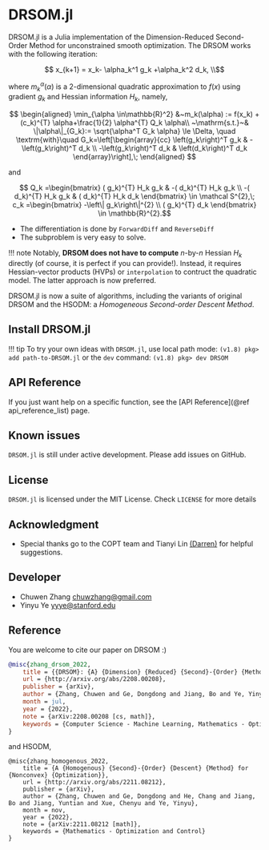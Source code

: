 # DRSOM.jl

DRSOM.jl is a Julia implementation of the Dimension-Reduced Second-Order Method for unconstrained smooth optimization. The DRSOM works with the following iteration:

```math
        x_{k+1}     = x_k- \alpha_k^1 g_k +\alpha_k^2 d_k, \\
```
where  $m_k^\alpha(\alpha)$ is a 2-dimensional quadratic approximation to $f(x)$ using gradient $g_k$ and Hessian information $H_k$, namely,
```math
  \begin{aligned}
    \min_{\alpha \in\mathbb{R}^2} &~m_k(\alpha) := f(x_k) + (c_k)^{T} \alpha+\frac{1}{2} \alpha^{T} Q_k \alpha\\
    ~\mathrm{s.t.}~& \|\alpha\|_{G_k}:= \sqrt{\alpha^T G_k \alpha} \le \Delta, \quad \textrm{with}\quad G_k=\left[\begin{array}{cc}
\left(g_k\right)^T g_k & -\left(g_k\right)^T d_k \\
-\left(g_k\right)^T d_k & \left(d_k\right)^T d_k
\end{array}\right],\;   
  \end{aligned} 
```
and
```math

Q_k =\begin{bmatrix}
	( g_k)^{T} H_k g_k  & -( d_k)^{T} H_k g_k \\
	-( d_k)^{T} H_k g_k & ( d_k)^{T} H_k d_k
	\end{bmatrix} \in \mathcal S^{2},\; 
c_k =\begin{bmatrix}
	-\left\| g_k\right\|^{2} \\
	( g_k)^{T} d_k
	\end{bmatrix} \in \mathbb{R}^{2}.
```

- The differentiation is done by `ForwardDiff` and `ReverseDiff` 
- The subproblem is very easy to solve.

!!! note
	Notably, **DRSOM does not have to compute** $n$-by-$n$ Hessian $H_k$ directly (of course, it is perfect if you can provide!).
	Instead, it requires Hessian-vector products (HVPs) or `interpolation` to contruct the quadratic model. The latter approach is now preferred.
	

DRSOM.jl is now a suite of algorithms, including the variants of original DRSOM and the HSODM: a *Homogeneous Second-order Descent Method*.



## Install DRSOM.jl
!!! tip
    To try your own ideas with `DRSOM.jl`, 
	use local path mode:
	```
	(v1.8) pkg> add path-to-DRSOM.jl
	``` 
	or the `dev` command:
	```
	(v1.8) pkg> dev DRSOM
	``` 



## API Reference

If you just want help on a specific function, see the [API Reference](@ref api_reference_list) page.

## Known issues
`DRSOM.jl` is still under active development. Please add issues on GitHub.

## License
`DRSOM.jl` is licensed under the MIT License. Check `LICENSE` for more details

## Acknowledgment

- Special thanks go to the COPT team and Tianyi Lin [(Darren)](https://tydlin.github.io/) for helpful suggestions.

## Developer

- Chuwen Zhang <chuwzhang@gmail.com>
- Yinyu Ye     <yyye@stanford.edu>

## Reference
You are welcome to cite our paper on DRSOM :)
```bibtex
@misc{zhang_drsom_2022,
	title = {{DRSOM}: {A} {Dimension} {Reduced} {Second}-{Order} {Method} and {Preliminary} {Analyses}},
	url = {http://arxiv.org/abs/2208.00208},
	publisher = {arXiv},
	author = {Zhang, Chuwen and Ge, Dongdong and Jiang, Bo and Ye, Yinyu},
	month = jul,
	year = {2022},
	note = {arXiv:2208.00208 [cs, math]},
	keywords = {Computer Science - Machine Learning, Mathematics - Optimization and Control},
}
```
and HSODM,
```
@misc{zhang_homogenous_2022,
	title = {A {Homogenous} {Second}-{Order} {Descent} {Method} for {Nonconvex} {Optimization}},
	url = {http://arxiv.org/abs/2211.08212},
	publisher = {arXiv},
	author = {Zhang, Chuwen and Ge, Dongdong and He, Chang and Jiang, Bo and Jiang, Yuntian and Xue, Chenyu and Ye, Yinyu},
	month = nov,
	year = {2022},
	note = {arXiv:2211.08212 [math]},
	keywords = {Mathematics - Optimization and Control}
}
```